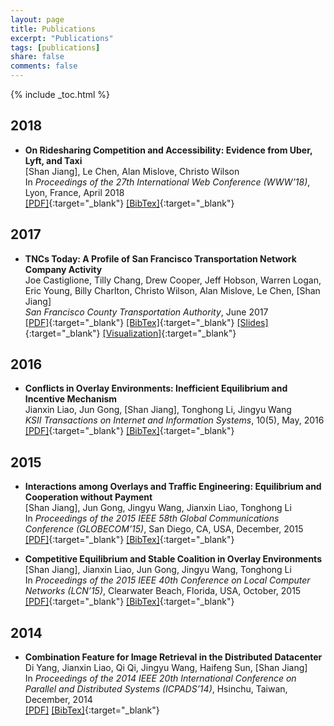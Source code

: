 ```yaml
---
layout: page
title: Publications
excerpt: "Publications"
tags: [publications]
share: false
comments: false 
---
```


{% include _toc.html %}

## 2018

* **On Ridesharing Competition and Accessibility: Evidence from Uber, Lyft, and Taxi**  
[Shan Jiang], Le Chen, Alan Mislove, Christo Wilson  
In *Proceedings of the 27th International Web Conference (WWW’18)*, Lyon, France, April 2018  
[\[PDF\]](www18_paper.pdf){:target="_blank"} [\[BibTex\]](www18_bib.txt){:target="_blank"}

## 2017

* **TNCs Today: A Profile of San Francisco Transportation Network Company Activity**  
Joe Castiglione, Tilly Chang, Drew Cooper, Jeff Hobson, Warren Logan, Eric Young, Billy Charlton, Christo Wilson, Alan Mislove, Le Chen, [Shan Jiang]  
*San Francisco County Transportation Authority*, June 2017  
[\[PDF\]](sfcta17_paper.pdf){:target="_blank"} [\[BibTex\]](sfcta17_bib.txt){:target="_blank"} [\[Slides\]](sfcta17_slides.pdf){:target="_blank"} [\[Visualization\]](http://tncstoday.sfcta.org){:target="_blank"}

## 2016

* **Conflicts in Overlay Environments: Inefficient Equilibrium and Incentive Mechanism**  
Jianxin Liao, Jun Gong, [Shan Jiang], Tonghong Li, Jingyu Wang  
*KSII Transactions on Internet and Information Systems*, 10(5), May, 2016  
[\[PDF\]](tiis16_paper.pdf){:target="_blank"} [\[BibTex\]](tiis16_bib.txt){:target="_blank"}

## 2015

* **Interactions among Overlays and Traffic Engineering: Equilibrium and Cooperation without Payment**  
[Shan Jiang], Jun Gong, Jingyu Wang, Jianxin Liao, Tonghong Li  
In *Proceedings of the 2015 IEEE 58th Global Communications Conference (GLOBECOM’15)*, San Diego, CA, USA, December, 2015  
[\[PDF\]](globecom15_paper.pdf){:target="_blank"} [\[BibTex\]](globecom15_bib.txt){:target="_blank"}

* **Competitive Equilibrium and Stable Coalition in Overlay Environments**  
[Shan Jiang], Jianxin Liao, Jun Gong, Jingyu Wang, Tonghong Li  
In *Proceedings of the 2015 IEEE 40th Conference on Local Computer Networks (LCN’15)*, Clearwater Beach, Florida, USA, October, 2015  
[\[PDF\]](lcn15_paper.pdf){:target="_blank"} [\[BibTex\]](lcn15_bib.txt){:target="_blank"}

## 2014

* **Combination Feature for Image Retrieval in the Distributed Datacenter**   
Di Yang, Jianxin Liao, Qi Qi, Jingyu Wang, Haifeng Sun, [Shan Jiang]  
In *Proceedings of the 2014 IEEE 20th International Conference on Parallel and Distributed Systems (ICPADS’14)*, Hsinchu, Taiwan, December, 2014  
[\[PDF\]](icpads14_paper.pdf) [\[BibTex\]](icpads14_bib.txt){:target="_blank"}
